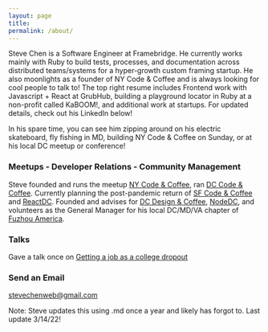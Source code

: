 ```yaml
---
layout: page
title:
permalink: /about/
---
```


Steve Chen is a Software Engineer at Framebridge. He currently works mainly with Ruby to build tests, processes, and documentation across distributed teams/systems for a hyper-growth custom framing startup. He also moonlights as a founder of NY Code & Coffee and is always looking for cool people to talk to! The top right resume includes Frontend work with Javascript + React at GrubHub, building a playground locator in Ruby at a non-profit called KaBOOM!, and additional work at startups. For updated details, check out his LinkedIn below!

In his spare time, you can see him zipping around on his electric skateboard, fly fishing in MD, building NY Code & Coffee on Sunday, or at his local DC meetup or conference!

### Meetups - Developer Relations - Community Management
Steve founded and runs the meetup  [NY Code & Coffee](https://www.meetup.com/new-york-code-coffee/), ran [DC Code & Coffee](https://www.meetup.com/dc-code-coffee/). Currently planning the post-pandemic return of [SF Code & Coffee](https://www.meetup.com/SF-Code-Coffee/) and [ReactDC](https://www.meetup.com/React-DC/). Founded and advises for [DC Design & Coffee](https://www.meetup.com/DC-Design-Coffee/), [NodeDC](https://www.meetup.com/Node-DC/), and volunteers as the General Manager for his local DC/MD/VA chapter of [Fuzhou America](https://www.fuzhouamerica.com/). 
### Talks
Gave a talk once on [Getting a job as a college dropout](https://www.meetup.com/Arlington-Ruby/events/259561040/)


### Send an Email

[stevechenweb@gmail.com](mailto:stevechenweb@gmail.com)




Note: Steve updates this using .md once a year and likely has forgot to. Last update 3/14/22!
